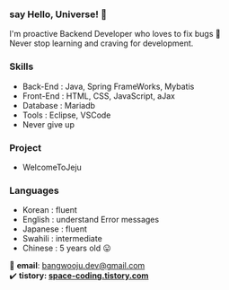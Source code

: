### say Hello, Universe! 👋
I'm proactive Backend Developer who loves to fix bugs 🐛<br>
Never stop learning and craving for development.<br>

### Skills
- Back-End : Java, Spring FrameWorks, Mybatis
- Front-End : HTML, CSS, JavaScript, aJax
- Database : Mariadb
- Tools : Eclipse, VSCode
- Never give up

### Project
- WelcomeToJeju

### Languages
- Korean : fluent
- English : understand Error messages
- Japanese : fluent
- Swahili : intermediate
- Chinese : 5 years old 😛


📧 **email**: bangwooju.dev@gmail.com <br>
✔️ **tistory: [space-coding.tistory.com](https://space-coding.tistory.com/)**
<!--
**Bangwooju/Bangwooju** is a ✨ _special_ ✨ repository because its `README.md` (this file) appears on your GitHub profile.

Here are some ideas to get you started:

- 🔭 I’m currently working on ...
- 🌱 I’m currently learning ...
- 👯 I’m looking to collaborate on ...
- 🤔 I’m looking for help with ...
- 💬 Ask me about ...
- 📫 How to reach me: ...
- 😄 Pronouns: ...
- ⚡ Fun fact: ...
-->
